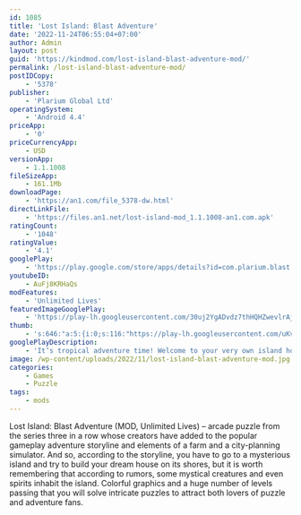 ```yaml
---
id: 1085
title: 'Lost Island: Blast Adventure'
date: '2022-11-24T06:55:04+07:00'
author: Admin
layout: post
guid: 'https://kindmod.com/lost-island-blast-adventure-mod/'
permalink: /lost-island-blast-adventure-mod/
postIDCopy:
    - '5378'
publisher:
    - 'Plarium Global Ltd'
operatingSystem:
    - 'Android 4.4'
priceApp:
    - '0'
priceCurrencyApp:
    - USD
versionApp:
    - 1.1.1008
fileSizeApp:
    - 161.1Mb
downloadPage:
    - 'https://an1.com/file_5378-dw.html'
directLinkFile:
    - 'https://files.an1.net/lost-island-mod_1.1.1008-an1.com.apk'
ratingCount:
    - '1048'
ratingValue:
    - '4.1'
googlePlay:
    - 'https://play.google.com/store/apps/details?id=com.plarium.blast'
youtubeID:
    - AuFj8KRHaQs
modFeatures:
    - 'Unlimited Lives'
featuredImageGooglePlay:
    - 'https://play-lh.googleusercontent.com/30uj2YgADvdz7thHQHZwevlrAjpo035fO4CL8yibOpAyulwgUdbG7KlhRJtQv59sSQ'
thumb:
    - 's:646:"a:5:{i:0;s:116:"https://play-lh.googleusercontent.com/uKvaWmTcDDGD_7d0D-4ehFRrYkVSzeJCzLJEcDreGkIEvttWY_fiiIL0sMRvjqZ7Swg6=w526-h296";i:1;s:115:"https://play-lh.googleusercontent.com/y396HZfPUlEnPLeP2A2AZIYtVETeLA-tByGgfy4Tzul2omZKWt73ntmvcPYB6ZrIRw8=w526-h296";i:2;s:114:"https://play-lh.googleusercontent.com/fHaQgFle8Y0L02mGh7f2D7YbweVVCrc7uJNVrQGEIXccf7GP9NV_WKzVtQv5Dl3CYQ=w526-h296";i:3;s:114:"https://play-lh.googleusercontent.com/b7_1X3IU-5nxhoMhEEYsSIN6OfH08F4MV2S-K5_DnDhvskHjAKaMT9yMnBNhifBVdg=w526-h296";i:4;s:116:"https://play-lh.googleusercontent.com/qkBBLPLu04wt8wGgOKZ3LnclYdjvTeQKTeaGBtdPlJ5j24W9ZN_MUZIQ-8stO_r1VlM9=w526-h296";}";'
googlePlayDescription:
    - 'It’s tropical adventure time! Welcome to your very own island home. Combining the best of match 3 & adventure games, Lost Island takes you on a fun-filled journey through paradise. 🌴. Explore its beach, meet new friends, & solve fun match 3 blast puzzles as you decorate your island mansion & head out on a treasure hunt. 🌅. Watch out though! This is no ordinary paradise island. Legends tell of magical, ancient spirits that have designs on its sandy beaches and tropical jungle. 👻'
image: /wp-content/uploads/2022/11/lost-island-blast-adventure-mod.jpg
categories:
    - Games
    - Puzzle
tags:
    - mods
---
```


Lost Island: Blast Adventure (MOD, Unlimited Lives) – arcade puzzle from the series three in a row whose creators have added to the popular gameplay adventure storyline and elements of a farm and a city-planning simulator. And so, according to the storyline, you have to go to a mysterious island and try to build your dream house on its shores, but it is worth remembering that according to rumors, some mystical creatures and even spirits inhabit the island. Colorful graphics and a huge number of levels passing that you will solve intricate puzzles to attract both lovers of puzzle and adventure fans.